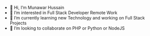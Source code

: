 - 👋 Hi, I’m Munawar Hussain
- 👀 I’m interested in Full Stack Developer Remote Work
- 🌱 I’m currently learning new Technology and working on Full Stack Projects
- 💞️ I’m looking to collaborate on PHP or Python or NodeJS

<!---
munawarhussain14/munawarhussain14 is a ✨ special ✨ repository because its `README.md` (this file) appears on your GitHub profile.
You can click the Preview link to take a look at your changes.
--->

